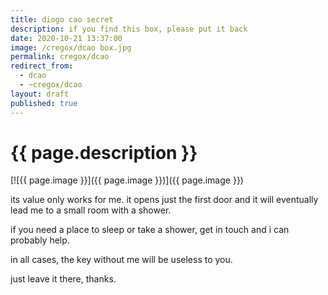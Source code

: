 ```yaml
---
title: diogo cao secret
description: if you find this box, please put it back
date: 2020-10-21 13:37:00
image: /cregox/dcao box.jpg
permalink: cregox/dcao
redirect_from:
  - dcao
  - ~cregox/dcao
layout: draft
published: true
---
```


# {{ page.description }}

[![{{ page.image }}]({{ page.image }})]({{ page.image }})

its value only works for me. it opens just the first door and it will eventually lead me to a small room with a shower.

if you need a place to sleep or take a shower, get in touch and i can probably help.

in all cases, the key without me will be useless to you.

just leave it there, thanks.
